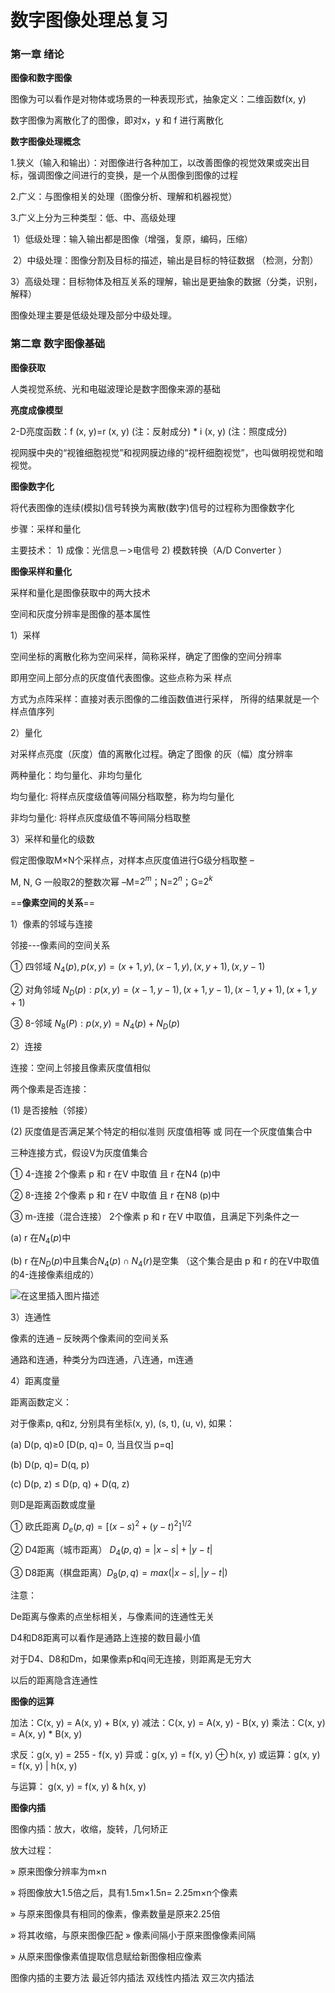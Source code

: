# 数字图像处理总复习

### 第一章 绪论

**图像和数字图像**

图像为可以看作是对物体或场景的一种表现形式，抽象定义：二维函数f(x, y)

数字图像为离散化了的图像，即对x，y 和 f 进行离散化

**数字图像处理概念**

1.狭义（输入和输出）：对图像进行各种加工，以改善图像的视觉效果或突出目标，强调图像之间进行的变换，是一个从图像到图像的过程 

2.广义：与图像相关的处理（图像分析、理解和机器视觉） 

3.广义上分为三种类型：低、中、高级处理 

​	1）低级处理：输入输出都是图像（增强，复原，编码，压缩）

​	2）中级处理：图像分割及目标的描述，输出是目标的特征数据 （检测，分割） 

​	3）高级处理：目标物体及相互关系的理解，输出是更抽象的数据（分类，识别，解释） 

图像处理主要是低级处理及部分中级处理。

### 第二章 数字图像基础

**图像获取**

人类视觉系统、光和电磁波理论是数字图像来源的基础

**亮度成像模型**

2-D亮度函数：f (x, y)=r (x, y) (注：反射成分) * i (x, y) (注：照度成分)

视网膜中央的“视锥细胞视觉”和视网膜边缘的“视杆细胞视觉”，也叫做明视觉和暗视觉。

**图像数字化**

将代表图像的连续(模拟)信号转换为离散(数字)信号的过程称为图像数字化

步骤：采样和量化 

主要技术： 1) 成像：光信息－>电信号  2) 模数转换（A/D Converter ）

**图像采样和量化**

采样和量化是图像获取中的两大技术

空间和灰度分辨率是图像的基本属性

1）采样

空间坐标的离散化称为空间采样，简称采样，确定了图像的空间分辨率

即用空间上部分点的灰度值代表图像。这些点称为采 样点

方式为点阵采样：直接对表示图像的二维函数值进行采样， 所得的结果就是一个样点值序列

2）量化

对采样点亮度（灰度）值的离散化过程。确定了图像 的灰（幅）度分辨率 

两种量化：均匀量化、非均匀量化 

均匀量化: 将样点灰度级值等间隔分档取整，称为均匀量化 

非均匀量化: 将样点灰度级值不等间隔分档取整

3）采样和量化的级数 

 假定图像取M×N个采样点，对样本点灰度值进行G级分档取整 –

 M, N, G 一般取2的整数次幂 –M=$2^m$；N=$2^n$；G=$2^k$

==**像素空间的关系**==

1）像素的邻域与连接

邻接---像素间的空间关系

① 四邻域 $N_4(p),p(x,y)=(x+1,y),(x-1,y),(x,y+1),(x,y-1)$

② 对角邻域 $N_D(p):p(x,y)=(x-1,y-1),(x+1,y-1),(x-1,y+1),(x+1,y+1)$

③ 8-邻域 $N_8(P):p(x,y)=N_4(p)+N_D(p)$

2）连接

连接：空间上邻接且像素灰度值相似

两个像素是否连接：

 (1) 是否接触（邻接）

 (2) 灰度值是否满足某个特定的相似准则 灰度值相等 或 同在一个灰度值集合中

三种连接方式，假设V为灰度值集合

① 4-连接  2个像素 p 和 r 在V 中取值 且 r 在N4 (p)中

② 8-连接 2个像素 p 和 r 在V 中取值 且 r 在N8 (p)中

③ m-连接（混合连接） 2个像素 p 和 r 在V 中取值，且满足下列条件之一 

(a) r 在$N_4 (p)$中 

(b) r 在$N_D (p)$中且集合$N_4 (p) ∩ N_4 (r)$是空集 （这个集合是由 p 和 r 的在V中取值的4-连接像素组成的）

![在这里插入图片描述](https://img-blog.csdnimg.cn/20190921212647216.png)

3）连通性

像素的连通 – 反映两个像素间的空间关系

通路和连通，种类分为四连通，八连通，m连通

4）距离度量

距离函数定义：

对于像素p, q和z, 分别具有坐标(x, y), (s, t), (u, v), 如果：

(a) D(p, q)≥0 [D(p, q)= 0, 当且仅当 p=q] 

(b) D(p, q)= D(q, p) 

(c) D(p, z) ≤ D(p, q) + D(q, z)

则D是距离函数或度量

① 欧氏距离 $D_e(p,q)=[(x-s)^2+(y-t)^2]^{1/2}$

② D4距离（城市距离） $D_4( p,q) = |x − s| + |y −t|$

③ D8距离（棋盘距离）$D_8(p,q) = max(|x − s|,| y −t|)$

注意：

De距离与像素的点坐标相关，与像素间的连通性无关 

D4和D8距离可以看作是通路上连接的数目最小值 

对于D4、D8和Dm，如果像素p和q间无连接，则距离是无穷大

以后的距离隐含连通性

**图像的运算**

加法：C(x, y) = A(x, y) + B(x, y) 减法：C(x, y) = A(x, y) - B(x, y) 乘法：C(x, y) = A(x, y) * B(x, y) 

求反：g(x, y) = 255 - f(x, y) 异或：g(x, y) = f(x, y) ⊕ h(x, y) 或运算：g(x, y) = f(x, y) | h(x, y)

与运算： g(x, y) = f(x, y) & h(x, y)

**图像内插**

图像内插：放大，收缩，旋转，几何矫正 

放大过程：

» 原来图像分辨率为m×n 

» 将图像放大1.5倍之后，具有1.5m×1.5n= 2.25m×n个像素 

» 与原来图像具有相同的像素，像素数量是原来2.25倍 

» 将其收缩，与原来图像匹配 » 像素间隔小于原来图像像素间隔 

» 从原来图像像素值提取信息赋给新图像相应像素

图像内插的主要方法 最近邻内插法 双线性内插法 双三次内插法

